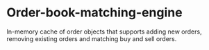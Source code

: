 # Order-book-matching-engine
In-memory cache of order objects that supports adding new orders, removing existing orders and matching buy and sell orders.
